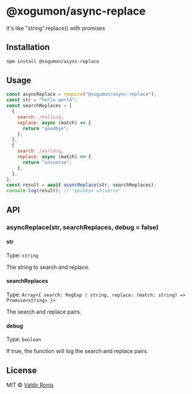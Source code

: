 # @xogumon/async-replace

it's like "string".replace() with promises

## Installation

```bash
npm install @xogumon/async-replace
```

## Usage

```js
const asyncReplace = require("@xogumon/async-replace");
const str = "hello world";
const searchReplaces = [
  {
    search: /hello/g,
    replace: async (match) => {
      return "goodbye";
    },
  },
  {
    search: /world/g,
    replace: async (match) => {
      return "universe";
    },
  },
];
const result = await asyncReplace(str, searchReplaces);
console.log(result); // "goodbye universe"
```

## API

### asyncReplace(str, searchReplaces, debug = false)

#### str

Type: `string`

The string to search and replace.

#### searchReplaces

Type: `Array<{ search: RegExp | string, replace: (match: string) => Promise<string> }>`

The search and replace pairs.

#### debug

Type: `boolean`

If true, the function will log the search and replace pairs.

## License

MIT © [Valdir Ronis](https://github.com/xogumon)